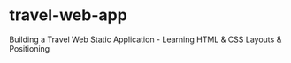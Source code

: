# travel-web-app
Building a Travel Web Static Application - Learning HTML &amp; CSS Layouts &amp; Positioning


